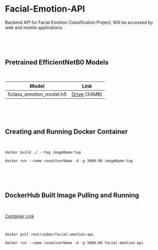 # Facial-Emotion-API
Backend API for Facial Emotion Classification Project, Will be accessed by web and mobile applications.

<br>
<br>
<br>

## Pretrained EfficientNetB0 Models
<br>

| Model | Link |
| ------------- | ------------- |
| 5class_emotion_model.h5 | [Drive](https://drive.google.com/file/d/1oF8c23sWTBkyYsXD8KvNGDBDMLrlnx6p/view?usp=sharing) (34MB) |

<br>
<br>
<br>


## Creating and Running Docker Container
<br>

```
docker build ./ --tag imageName:tag
```

```
docker run --name conatinerName -d -p 5000:80 imageName:tag
```

<br>
<br>
<br>


## DockerHub Built Image Pulling and Running

<br>

<a href="https://hub.docker.com/r/realrioden/facial-emotion-api">Container Link</a>

<br>

```
docker pull realrioden/facial-emotion-api
```

```
docker run --name conatinerName -d -p 5000:80 facial-emotion-api
```



## 
